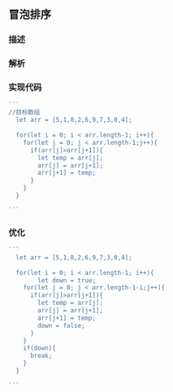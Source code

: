 ## 冒泡排序

### 描述

### 解析

### 实现代码

~~~javascript
```
//目标数组
  let arr = [5,1,8,2,6,9,7,3,0,4];
	
  for(let i = 0; i < arr.length-1; i++){
    for(let j = 0; j < arr.length-1;j++){
      if(arr[j]>arr[j+1]){
        let temp = arr[j];
        arr[j] = arr[j+1];
        arr[j+1] = temp;
      }
    }
  }

```
~~~



### 优化

~~~javascript
```
  let arr = [5,1,8,2,6,9,7,3,0,4];
	
  for(let i = 0; i < arr.length-1; i++){
		let down = true;
    for(let j = 0; j < arr.length-1-i;j++){
      if(arr[j]>arr[j+1]){
        let temp = arr[j];
        arr[j] = arr[j+1];
        arr[j+1] = temp;
        down = false;
      }
    }
    if(down){
      break;
    }
  }

```
~~~







### 



